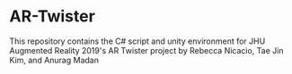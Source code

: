 # AR-Twister
This repository contains the C# script and unity environment for JHU Augmented Reality 2019's AR Twister project by Rebecca Nicacio, Tae Jin Kim, and Anurag Madan
